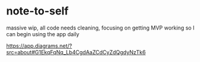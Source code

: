 # note-to-self

massive wip, all code needs cleaning, focusing on getting MVP working so I can begin using the app daily

https://app.diagrams.net/?src=about#G1EkqFqNq_Lb4CgdAaZCdCyZdQgdyNzTk6
